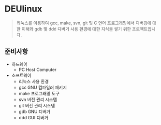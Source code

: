 # DEUlinux

> 리눅스를 이용하여 gcc, make, svn, git 및 C 언어 프로그래밍에서 디버깅에 대한 이해와 gdb 및 ddd 디버거 사용 환경에 대한 지식을 쌓기 위한 프로젝트입니다.

## 준비사항

- 하드웨어
  - PC Host Computer
- 소프트웨어
  - 리눅스 사용 환경
  - gcc GNU 컴파일러 패키지
  - make 프로그래밍 도구
  - svn 버전 관리 시스템
  - git 버전 관리 시스템
  - gdb GNU 디버거
  - ddd GUI 디버거
